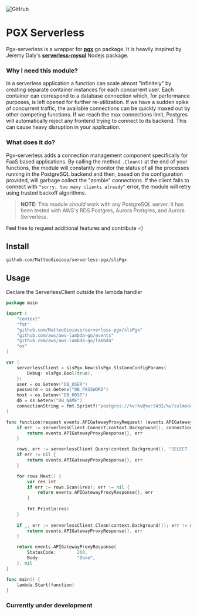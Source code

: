![GitHub](https://img.shields.io/github/license/MatteoGioioso/serverless-pgx)

# PGX Serverless
Pgx-serverless is a wrapper for **[pgx](https://github.com/jackc/pgx)** go package.
It is heavily inspired by Jeremy Daly's **[serverless-mysql](https://github.com/jeremydaly/serverless-mysql)** Nodejs package.

### Why I need this module?
In a serverless application a function can scale almost "infinitely" by creating separate container instances 
for each concurrent user. 
Each container can correspond to a database connection which, for performance purposes, is left opened for further
re-utilization. If we have a sudden spike of concurrent traffic, the available connections can be quickly maxed out
by other competing functions.
If we reach the max connections limit, Postgres will automatically reject any frontend trying to connect to its backend.
This can cause heavy disruption in your application.

### What does it do?
Pgx-serverless adds a connection management component specifically for FaaS based applications.
By calling the method `.Clean()` at the end of your functions, the module will constantly monitor the status of all
the processes running in the PostgreSQL backend and then, based on the configuration provided, 
will garbage collect the "zombie" connections.
If the client fails to connect with `"sorry, too many clients already"` error, the module will retry
using trusted backoff algorithms.

> **NOTE:** This module *should* work with any PostgreSQL server. 
It has been tested with AWS's RDS Postgres, Aurora Postgres, and Aurora Serverless.

Feel free to request additional features and contribute =)

## Install

```
github.com/MatteoGioioso/serverless-pgx/slsPgx
```

## Usage

Declare the ServerlessClient outside the lambda handler

```go
package main

import (
	"context"
	"fmt"
	"github.com/MatteoGioioso/serverless-pgx/slsPgx"
	"github.com/aws/aws-lambda-go/events"
	"github.com/aws/aws-lambda-go/lambda"
	"os"
)

var (
	serverlessClient = slsPgx.New(slsPgx.SlsConnConfigParams{
		Debug: slsPgx.Bool(true),
	})
	user = os.Getenv("DB_USER")
	password = os.Getenv("DB_PASSWORD")
	host = os.Getenv("DB_HOST")
	db = os.Getenv("DB_NAME")
	connectionString = fmt.Sprintf("postgres://%v:%v@%v:5432/%v?sslmode=disable", user, password, host, db)
)

func function(request events.APIGatewayProxyRequest) (events.APIGatewayProxyResponse, error) {
	if err := serverlessClient.Connect(context.Background(), connectionString); err != nil {
		return events.APIGatewayProxyResponse{}, err
	}

	rows, err := serverlessClient.Query(context.Background(), "SELECT 1+1 AS result")
	if err != nil {
		return events.APIGatewayProxyResponse{}, err
	}

	for rows.Next() {
		var res int
		if err := rows.Scan(&res); err != nil {
			return events.APIGatewayProxyResponse{}, err
		}
		
		fmt.Println(res)
	}
    
	if _, err := serverlessClient.Clean(context.Background()); err != nil {
		return events.APIGatewayProxyResponse{}, err
	}	

	return events.APIGatewayProxyResponse{
		StatusCode:        200,
		Body:              "Done",
	}, nil
}

func main() {
	lambda.Start(function)
}


```

### Currently under development
